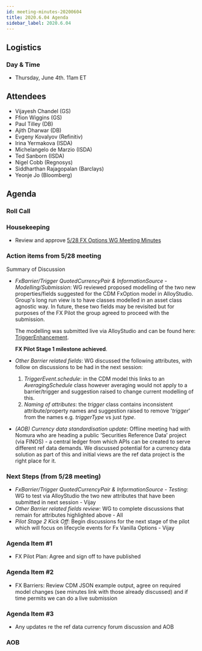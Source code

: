```yaml
---
id: meeting-minutes-20200604
title: 2020.6.04 Agenda
sidebar_label: 2020.6.04
---
```


## Logistics 
### Day & Time
* Thursday, June 4th. 11am ET

## Attendees
* Vijayesh Chandel (GS)
* Ffion Wiggins (GS)
* Paul Tilley (DB)
* Ajith Dharwar (DB)
* Evgeny Kovalyov (Refinitiv)
* Irina Yermakova (ISDA)
* Michelangelo de Marzio (ISDA)
* Ted Sanborn (ISDA)
* Nigel Cobb (Regnosys)
* Siddharthan Rajagopalan (Barclays)
* Yeonje Jo (Bloomberg)

## Agenda

### Roll Call

### Housekeeping
* Review and approve [5/28 FX Options WG Meeting Minutes](https://github.com/finos/alloy/blob/master/meeting-minutes/fx-options-wg/2020.5.28-fx-options-wg-meeting.md)

### Action items from 5/28 meeting
Summary of Discussion

* *FxBarrier/Trigger QuotedCurrencyPair & InformationSource - Modelling/Submission*: WG reviewed proposed modelling of the two new properties/fields suggested for the CDM FxOption model in AlloyStudio. Group's long run view is to have classes modelled in an asset class agnostic way. In future, these two fields may be revisited but for purposes of the FX Pilot the group agreed to proceed with the submission. 

  The modelling was submitted live via AlloyStudio and can be found here: [TriggerEnhancement](https://alloy.finos.org/studio/review/UAT-34/38). 
  
  **FX Pilot Stage 1 milestone achieved**.

* *Other Barrier related fields*: WG discussed the following attributes, with follow on discussions to be had in the next session:
  1. *TriggerEvent.schedule*: in the CDM model this links to an *AveragingSchedule* class however averaging would not apply to a barrier/trigger and suggestion raised to change current modelling of this.
  2. *Naming of attributes*: the *trigger* class contains inconsistent attribute/property names and suggestion raised to remove '*trigger*' from the names e.g. *triggerType* vs just *type*.

* *(AOB) Currency data standardisation update*: Offline meeting had with Nomura who are heading a public ‘Securities Reference Data’ project (via FINOS) - a central ledger from which APIs can be created to serve different ref data demands. We discussed potential for a currency data solution as part of this and initial views are the ref data project is the right place for it.

### Next Steps (from 5/28 meeting)
* *FxBarrier/Trigger QuotedCurrencyPair & InformationSource - Testing*: WG to test via AlloyStudio the two new attributes that have been submitted in next session - Vijay
* *Other Barrier related fields review*: WG to complete discussions that remain for attributes highlighted above - All
* *Pilot Stage 2 Kick Off*: Begin discussions for the next stage of the pilot which will focus on lifecycle events for Fx Vanilla Options - Vijay

### Agenda Item #1
* FX Pilot Plan: Agree and sign off to have published

### Agenda Item #2
* FX Barriers: Review CDM JSON example output, agree on required model changes (see minutes link with those already discussed) and if time permits we can do a live submission

### Agenda Item #3
* Any updates re the ref data currency forum discussion and AOB

### AOB


